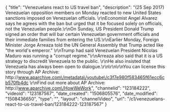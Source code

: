 {
    "title": "Venezuelans react to US travel ban",
    "description": "(25 Sep 2017) Venezuelan opposition members on Monday reacted to new United States sanctions imposed on Venezuelan officials. \r\nEconomist Angel Alvarez says he agrees with the ban but urged that it be focused solely on officials, not the Venezuelan people.\r\nOn Sunday, US President Donald Trump signed an order that will bar certain Venezuelan government officials and their immediate families from entering the US.\r\nEarlier Monday, Foreign Minister Jorge Arreaza told the UN General Assembly that Trump acted like \"the world's emperor.\" \r\nTrump had said Venezuelan President Nicolas Maduro was running a \"corrupt regime.\"\r\nArreaza also said that it is a US strategy to discredit Venezuela to the public. \r\nHe also insisted that Venezuela has always been open to dialogue.\r\n\r\n\r\nYou can license this story through AP Archive: http:\/\/www.aparchive.com\/metadata\/youtube\/c3f7e980f583465f61ecc6cb570fb4dc \r\nFind out more about AP Archive: http:\/\/www.aparchive.com\/HowWeWork",
    "channelid": "123184222",
    "videoid": "123187567",
    "date_created": "1506805576",
    "date_modified": "1508436650",
    "type": "",
    "layout": "channelVideo",
    "url": "\/c1\/venezuelans-react-to-us-travel-ban\/123184222-123187567"
}